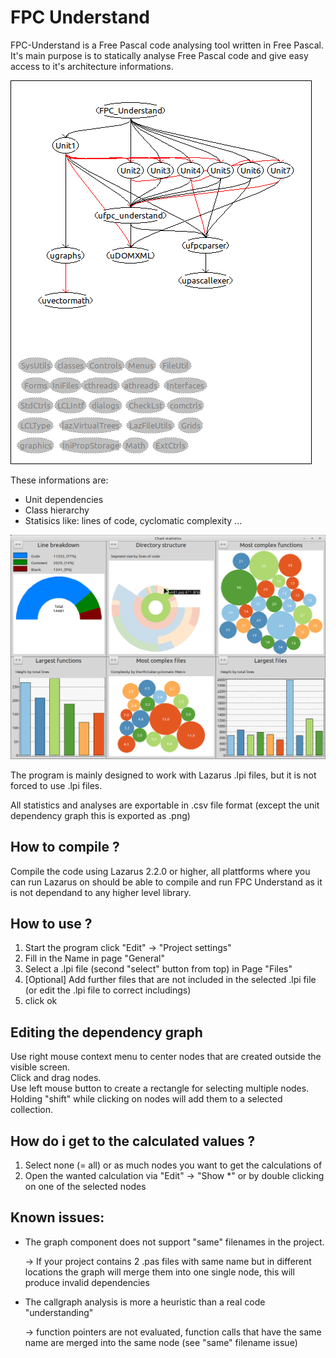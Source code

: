 # FPC Understand

FPC-Understand is a Free Pascal code analysing tool written in Free Pascal.
It's main purpose is to statically analyse Free Pascal code and give easy access to it's architecture informations.

![Unit dependencies of fpc_understand](images/fpc_understand_unit_dependencies.png)

These informations are:
- Unit dependencies
- Class hierarchy
- Statisics like: lines of code, cyclomatic complexity ...

![Code_Line_Analysis](images/Preview_Line_Analysis.png)

The program is mainly designed to work with Lazarus .lpi files, but it is not forced to use .lpi files.

All statistics and analyses are exportable in .csv file format (except the unit dependency graph this is exported as .png)

## How to compile ?

Compile the code using Lazarus 2.2.0 or higher, all plattforms where you can run Lazarus on should be able to compile and run FPC Understand as it is not dependand to any higher level library.

## How to use ?

1. Start the program click "Edit" -> "Project settings"
2. Fill in the Name in page "General"
3. Select a .lpi file (second "select" button from top) in Page "Files"
4. [Optional] Add further files that are not included in the selected .lpi file (or edit the .lpi file to correct includings)
5. click ok

## Editing the dependency graph

Use right mouse context menu to center nodes that are created outside the visible screen.<br>
Click and drag nodes.<br>
Use left mouse button to create a rectangle for selecting multiple nodes. Holding "shift" while clicking on nodes will add them to a selected collection.



## How do i get to the calculated values ?

1. Select none (= all) or as much nodes you want to get the calculations of
2. Open the wanted calculation via "Edit" -> "Show *" or by double clicking on one of the selected nodes


## Known issues:
- The graph component does not support "same" filenames in the project. 
  
  -> If your project contains 2 .pas files with same name but in different locations the graph will merge them into one single node, this will produce invalid dependencies

- The callgraph analysis is more a heuristic than a real code "understanding" 

  -> function pointers are not evaluated, function calls that have the same name are merged into the same node (see "same" filename issue)